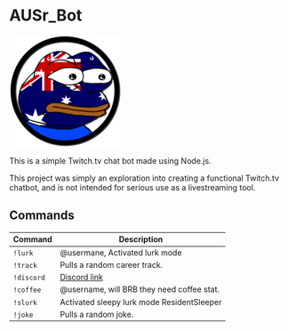 # AUSr_Bot

![AUSr_Bot](/AUSr_Bot.png)

This is a simple Twitch.tv chat bot made using Node.js.

This project was simply an exploration into creating a functional Twitch.tv chatbot, and is not intended for serious use as a livestreaming tool.

## Commands

Command              | Description
---------------------|------------
`!lurk`              | @usermane, Activated lurk mode
`!track`             | Pulls a random career track.
`!discord`           | [Discord link](https://discord.gg/QUkEEvb)
`!coffee`            | @username, will BRB they need coffee stat.
`!slurk`             | Activated sleepy lurk mode ResidentSleeper
`!joke`              | Pulls a random joke.

